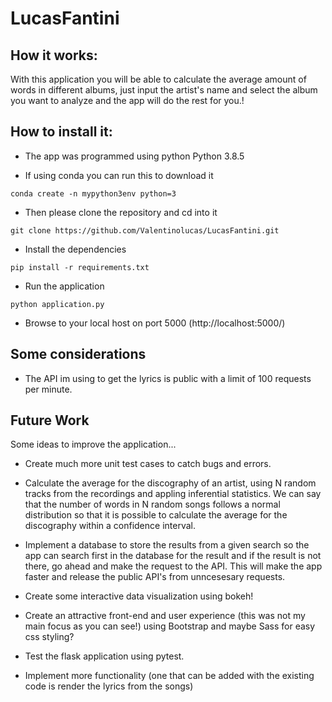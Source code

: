 # LucasFantini

## How it works:
With this application you will be able to calculate the average amount of words in different albums, just input the artist's name and select the album you want to analyze and the app will do the rest for you.!

## How to install it:

* The app was programmed using python Python 3.8.5 

* If using conda you can run this to download it

`conda create -n mypython3env python=3`
* Then please clone the repository and cd into it

`git clone https://github.com/Valentinolucas/LucasFantini.git`

* Install the dependencies

`pip install -r requirements.txt`

* Run the application

`python application.py`

* Browse to your local host on port 5000 (http://localhost:5000/)

## Some considerations
* The API im using to get the lyrics is public with a limit of 100 requests per minute.

## Future Work
Some ideas to improve the application...

* Create much more unit test cases to catch bugs and errors.

* Calculate the average for the discography of an artist, using N random tracks from the recordings and appling inferential statistics. We can say that the number of words in N random songs follows a normal distribution so that it is possible to calculate the average for the discography within a confidence interval.

* Implement a database to store the results from a given search so the app can search first in the database for the result and if the result is not there, go ahead and make the request to the API. This will make the app faster and release the public API's from unncesesary requests.

* Create some interactive data visualization using bokeh!

* Create an attractive front-end and user experience (this was not my main focus as you can see!) using Bootstrap and maybe Sass for easy css styling?

* Test the flask application using pytest.

* Implement more functionality (one that can be added with the existing code is render the lyrics from the songs)



